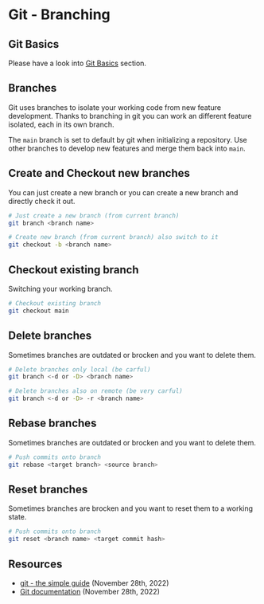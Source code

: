 [title]: <> (Git - Branching)
[description]: <> (Git branching basics, like how to create a new branch, switching branches, etc.)
[keywords]: <> (git, branching, branch, create, delete, checkout, rebase, reset)
# Git - Branching
## Git Basics
Please have a look into [Git Basics](?path=src/docs/git/basics.md) section.

## Branches
Git uses branches to isolate your working code from new feature development. Thanks to branching in git you can work an different feature isolated, each in its own branch.

The `main` branch is set to default by git when initializing a repository. Use other branches to develop new features and merge them back into `main`.

## Create and Checkout new branches
You can just create a new branch or you can create a new branch and directly check it out.
```sh
# Just create a new branch (from current branch)
git branch <branch name>

# Create new branch (from current branch) also switch to it
git checkout -b <branch name>
```

## Checkout existing branch 
Switching your working branch.
```sh
# Checkout existing branch
git checkout main
```

## Delete branches
Sometimes branches are outdated or brocken and you want to delete them.
```sh
# Delete branches only local (be carful)
git branch <-d or -D> <branch name>

# Delete branches also on remote (be very carful)
git branch <-d or -D> -r <branch name>
```

## Rebase branches
Sometimes branches are outdated or brocken and you want to delete them.
```sh
# Push commits onto branch
git rebase <target branch> <source branch>
```

## Reset branches
Sometimes branches are brocken and you want to reset them to a working state.
```sh
# Push commits onto branch
git reset <branch name> <target commit hash>
```

## Resources
- [git - the simple guide](https://rogerdudler.github.io/git-guide/) (November 28th, 2022)
- [Git documentation](https://git-scm.com/docs/git-branch) (November 28th, 2022)